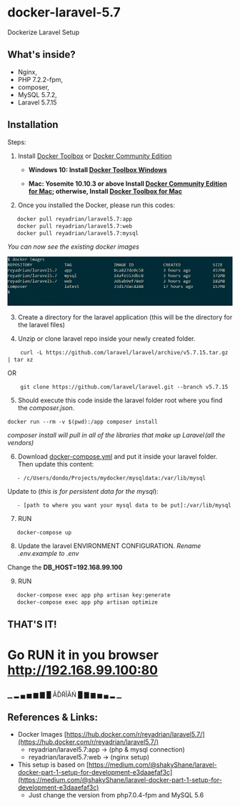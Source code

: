 
# docker-laravel-5.7
Dockerize Laravel Setup

## What's inside?
* Nginx,
* PHP 7.2.2-fpm,
* composer,
* MySQL 5.7.2,
* Laravel 5.7.15

## Installation

Steps:

1. Install [Docker Toolbox](https://docs.docker.com/toolbox/overview/) or [Docker Community Edition](https://store.docker.com/search?type=edition&offering=community) 

   * **Windows 10: Install [Docker Toolbox Windows](https://docs.docker.com/docker-for-windows/)**

   * **Mac: Yosemite 10.10.3 or above Install [Docker Community Edition for Mac](https://store.docker.com/editions/community/docker-ce-desktop-mac); otherwise, Install [Docker Toolbox for Mac](https://docs.docker.com/docker-for-mac/)**


2. Once you installed the Docker, please run this codes:

```
   docker pull reyadrian/laravel5.7:app
   docker pull reyadrian/laravel5.7:web
   docker pull reyadrian/laravel5.7:mysql
```
   *You can now see the existing docker images*
   
   <img src="/docker-images-view.png" width="650">
  
3. Create a directory for the laravel application (this will be the directory for the laravel files)

4. Unzip or clone laravel repo inside your newly created folder.
```
    curl -L https://github.com/laravel/laravel/archive/v5.7.15.tar.gz | tar xz
```    

OR
  
```   
    git clone https://github.com/laravel/laravel.git --branch v5.7.15
```

5. Should execute this code inside the laravel folder root where you find the _composer.json_. 
```  
docker run --rm -v $(pwd):/app composer install
```
   *composer install will pull in all of the libraries that make up Laravel (all the vendors)*

6. Download [docker-compose.yml](/docker-compose.yml) and put it inside your laravel folder.
Then update this content:
```
   - /c/Users/dondo/Projects/mydocker/mysqldata:/var/lib/mysql
```

  Update to (*this is for persistent data for the mysql*):
```
   - [path to where you want your mysql data to be put]:/var/lib/mysql
```

7. RUN
```
   docker-compose up
```

8. Update the laravel ENVIRONMENT CONFIGURATION. _Rename .env.example to .env_

  Change the **DB_HOST=192.168.99.100**


9. RUN
```
   docker-compose exec app php artisan key:generate
   docker-compose exec app php artisan optimize
```

##
## THAT'S IT!

# Go RUN it in you browser http://192.168.99.100:80
##

▁ ▂ ▄ ▅ ▆ ▇ █ ĂĎŔĨĂŃ █ ▇ ▆ ▅ ▄ ▂ ▁



## References & Links: 
* Docker Images [https://hub.docker.com/r/reyadrian/laravel5.7/](https://hub.docker.com/r/reyadrian/laravel5.7/)
   * reyadrian/laravel5.7:app -> (php & mysql connection)
   * reyadrian/laravel5.7:web -> (nginx setup)
* This setup is based on [https://medium.com/@shakyShane/laravel-docker-part-1-setup-for-development-e3daaefaf3c](https://medium.com/@shakyShane/laravel-docker-part-1-setup-for-development-e3daaefaf3c)
   * Just change the version from php7.0.4-fpm and MySQL 5.6

